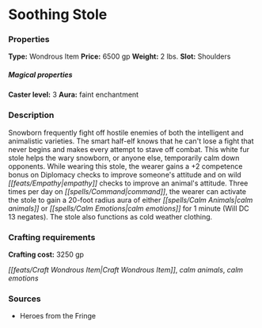 ﻿---
Title: "Soothing Stole"
Type: "Wondrous Item"
Price: "6500 gp"
Weight: "2 lbs."
Slot: "Shoulders"
Caster level: "3"
Aura: "faint enchantment"
Description: |
  "Snowborn frequently fight off hostile enemies of both the intelligent and animalistic varieties. The smart half-elf knows that he can't lose a fight that never begins and makes every attempt to stave off combat. This white fur stole helps the wary snowborn, or anyone else, temporarily calm down opponents. While wearing this stole, the wearer gains a +2 competence bonus on Diplomacy checks to improve someone's attitude and on wild empathy checks to improve an animal's attitude. Three times per day on command, the wearer can activate the stole to gain a 20-foot radius aura of either _calm animals_ or _calm emotions_ for 1 minute (Will DC 13 negates). The stole also functions as cold weather clothing."
Crafting cost: "3250 gp"
Sources: "['Heroes from the Fringe']"
---

# Soothing Stole

### Properties

**Type:** Wondrous Item **Price:** 6500 gp **Weight:** 2 lbs. **Slot:** Shoulders

##### Magical properties

**Caster level:** 3 **Aura:** faint enchantment

### Description

Snowborn frequently fight off hostile enemies of both the intelligent and animalistic varieties. The smart half-elf knows that he can't lose a fight that never begins and makes every attempt to stave off combat. This white fur stole helps the wary snowborn, or anyone else, temporarily calm down opponents. While wearing this stole, the wearer gains a +2 competence bonus on Diplomacy checks to improve someone's attitude and on wild _[[feats/Empathy|empathy]]_ checks to improve an animal's attitude. Three times per day on _[[spells/Command|command]]_, the wearer can activate the stole to gain a 20-foot radius aura of either _[[spells/Calm Animals|calm animals]]_ or _[[spells/Calm Emotions|calm emotions]]_ for 1 minute (Will DC 13 negates). The stole also functions as cold weather clothing.

### Crafting requirements

**Crafting cost:** 3250 gp

_[[feats/Craft Wondrous Item|Craft Wondrous Item]]_, _calm animals_, _calm emotions_

### Sources

* Heroes from the Fringe